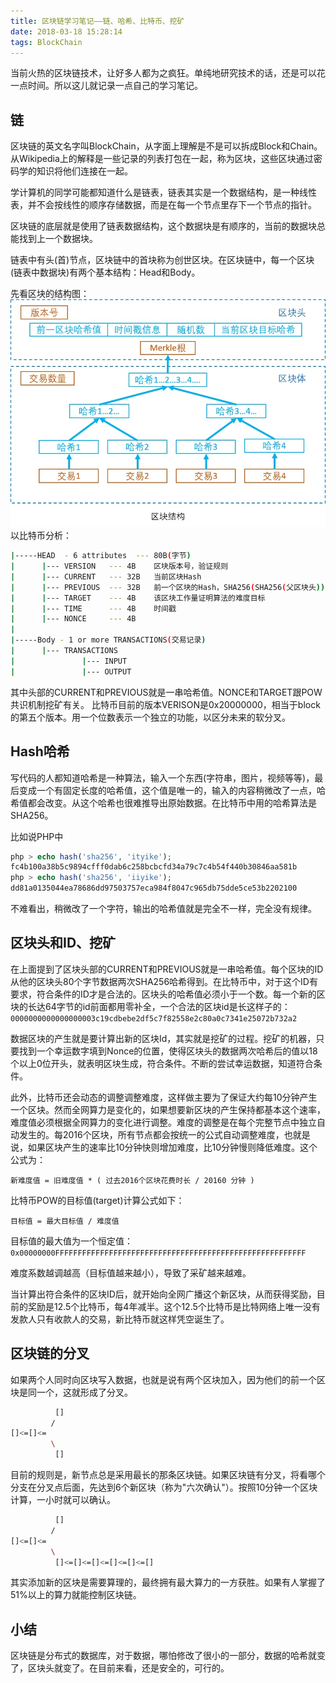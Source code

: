 ```yaml
---
title: 区块链学习笔记——链、哈希、比特币、挖矿
date: 2018-03-18 15:28:14
tags: BlockChain
---
```



当前火热的区块链技术，让好多人都为之疯狂。单纯地研究技术的话，还是可以花一点时间。所以这儿就记录一点自己的学习笔记。


## 链

区块链的英文名字叫BlockChain，从字面上理解是不是可以拆成Block和Chain。从Wikipedia上的解释是一些记录的列表打包在一起，称为区块，这些区块通过密码学的知识将他们连接在一起。

学计算机的同学可能都知道什么是链表，链表其实是一个数据结构，是一种线性表，并不会按线性的顺序存储数据，而是在每一个节点里存下一个节点的指针。

区块链的底层就是使用了链表数据结构，这个数据块是有顺序的，当前的数据块总能找到上一个数据块。

链表中有头(首)节点，区块链中的首块称为创世区块。在区块链中，每一个区块(链表中数据块)有两个基本结构：Head和Body。

先看区块的结构图：
![区块的结构图](https://raw.githubusercontent.com/dyike/dyike.github.io/master/images/blockchain/block.jpg)
以比特币分析：
```bash
|-----HEAD  - 6 attributes  --- 80B(字节)
|      |--- VERSION   --- 4B    区块版本号，验证规则
|      |--- CURRENT   --- 32B   当前区块Hash
|      |--- PREVIOUS  --- 32B   前一个区块的Hash，SHA256(SHA256(父区块头))
|      |--- TARGET    --- 4B    该区块工作量证明算法的难度目标
|      |--- TIME      --- 4B    时间戳
|      |--- NONCE     --- 4B
|
|-----Body - 1 or more TRANSACTIONS(交易记录)      
|      |--- TRANSACTIONS
|               |--- INPUT
|               |--- OUTPUT

```

其中头部的CURRENT和PREVIOUS就是一串哈希值。NONCE和TARGET跟POW共识机制挖矿有关。
比特币目前的版本VERISON是0x20000000，相当于block的第五个版本。用一个位数表示一个独立的功能，以区分未来的软分叉。

## Hash哈希

写代码的人都知道哈希是一种算法，输入一个东西(字符串，图片，视频等等)，最后变成一个有固定长度的哈希值，这个值是唯一的，输入的内容稍微改了一点，哈希值都会改变。从这个哈希也很难推导出原始数据。在比特币中用的哈希算法是SHA256。

比如说PHP中

```php
php > echo hash('sha256', 'ityike');
fc4b100a38b5c9894cfff0dab6c258bcbcfd34a79c7c4b54f440b30846aa581b
php > echo hash('sha256', 'iiyike');
dd81a0135044ea78686dd97503757eca984f8047c965db75dde5ce53b2202100
```

不难看出，稍微改了一个字符，输出的哈希值就是完全不一样，完全没有规律。


## 区块头和ID、挖矿

在上面提到了区块头部的CURRENT和PREVIOUS就是一串哈希值。每个区块的ID从他的区块头80个字节数据两次SHA256哈希得到。在比特币中，对于这个ID有要求，符合条件的ID才是合法的。区块头的哈希值必须小于一个数。每一个新的区块的长达64字节的id前面都用零补全，一个合法的区块id是长这样子的：`0000000000000000003c19cdbebe2df5c7f82558e2c80a0c7341e25072b732a2`

数据区块的产生就是要计算出新的区块Id，其实就是挖矿的过程。挖矿的机器，只要找到一个幸运数字填到Nonce的位置，使得区块头的数据两次哈希后的值以18个以上0位开头，就表明区块生成，符合条件。不断的尝试幸运数据，知道符合条件。

此外，比特币还会动态的调整调整难度，这样做主要为了保证大约每10分钟产生一个区块。然而全网算力是变化的，如果想要新区块的产生保持都基本这个速率，难度值必须根据全网算力的变化进行调整。难度的调整是在每个完整节点中独立自动发生的。每2016个区块，所有节点都会按统一的公式自动调整难度，也就是说，如果区块产生的速率比10分钟快则增加难度，比10分钟慢则降低难度。这个公式为：
```
新难度值 = 旧难度值 * ( 过去2016个区块花费时长 / 20160 分钟 )
```

比特币POW的目标值(target)计算公式如下：
```
目标值 = 最大目标值 / 难度值
```

目标值的最大值为一个恒定值：`0x00000000FFFFFFFFFFFFFFFFFFFFFFFFFFFFFFFFFFFFFFFFFFFFFFFFFFFFFFFF`

难度系数越调越高（目标值越来越小），导致了采矿越来越难。

当计算出符合条件的区块ID后，就开始向全网广播这个新区块，从而获得奖励，目前的奖励是12.5个比特币，每4年减半。这个12.5个比特币是比特网络上唯一没有发款人只有收款人的交易，新比特币就这样凭空诞生了。



## 区块链的分叉
如果两个人同时向区块写入数据，也就是说有两个区块加入，因为他们的前一个区块是同一个，这就形成了分叉。

```bash
          []
         /
[]<=[]<=
         \
          []
```

目前的规则是，新节点总是采用最长的那条区块链。如果区块链有分叉，将看哪个分支在分叉点后面，先达到6个新区块（称为"六次确认"）。按照10分钟一个区块计算，一小时就可以确认。
```bash
          []
         /
[]<=[]<=
         \
          []<=[]<=[]<=[]<=[]<=[]
```
其实添加新的区块是需要算理的，最终拥有最大算力的一方获胜。如果有人掌握了51%以上的算力就能控制区块链。


## 小结

区块链是分布式的数据库，对于数据，哪怕修改了很小的一部分，数据的哈希就变了，区块头就变了。在目前来看，还是安全的，可行的。









